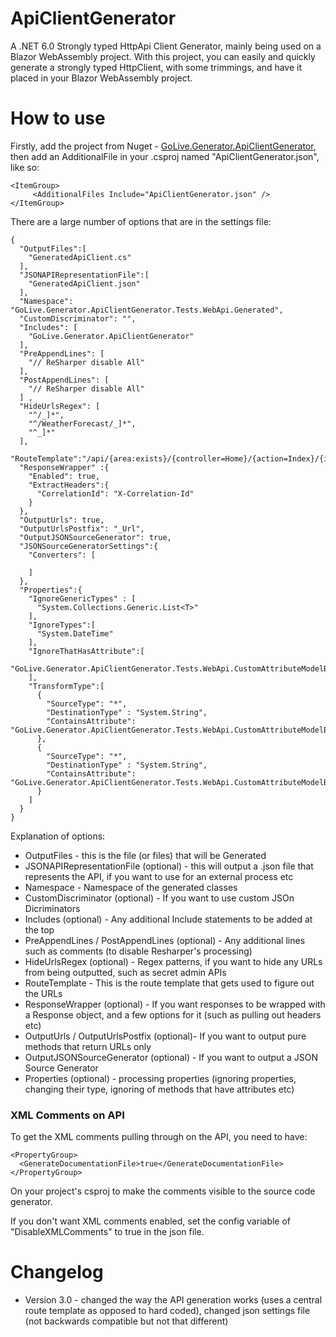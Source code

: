 # ApiClientGenerator
A .NET 6.0 Strongly typed HttpApi Client Generator, mainly being used on a Blazor WebAssembly project. With this project, you can easily and quickly generate a strongly typed HttpClient, with some trimmings, and have it placed in your Blazor WebAssembly project.

 # How to use

Firstly, add the project from Nuget - [GoLive.Generator.ApiClientGenerator](https://www.nuget.org/packages/GoLive.Generator.ApiClientGenerator/), then add an AdditionalFile in your .csproj named "ApiClientGenerator.json", like so:

```
<ItemGroup>
     <AdditionalFiles Include="ApiClientGenerator.json" />
</ItemGroup>
```

There are a large number of options that are in the settings file:


```
{
  "OutputFiles":[
    "GeneratedApiClient.cs"
  ],
  "JSONAPIRepresentationFile":[
    "GeneratedApiClient.json"
  ],
  "Namespace": "GoLive.Generator.ApiClientGenerator.Tests.WebApi.Generated",
  "CustomDiscriminator": "",
  "Includes": [
    "GoLive.Generator.ApiClientGenerator"
  ],
  "PreAppendLines": [
    "// ReSharper disable All"
  ],
  "PostAppendLines": [
    "// ReSharper disable All"
  ] ,
  "HideUrlsRegex": [
    "^/_]*",
    "^/WeatherForecast/_]*",
    "^_]*"
  ],
  "RouteTemplate":"/api/{area:exists}/{controller=Home}/{action=Index}/{id?}",
  "ResponseWrapper" :{
    "Enabled": true,
    "ExtractHeaders":{
      "CorrelationId": "X-Correlation-Id"
    }
  },
  "OutputUrls": true,
  "OutputUrlsPostfix": "_Url",
  "OutputJSONSourceGenerator": true,
  "JSONSourceGeneratorSettings":{
    "Converters": [
      
    ]
  },
  "Properties":{
    "IgnoreGenericTypes" : [
      "System.Collections.Generic.List<T>"
    ],
    "IgnoreTypes":[
      "System.DateTime"
    ],
    "IgnoreThatHasAttribute":[
      "GoLive.Generator.ApiClientGenerator.Tests.WebApi.CustomAttributeModelBinderAttribute"
    ],
    "TransformType":[
      {
        "SourceType": "*",
        "DestinationType" : "System.String",
        "ContainsAttribute": "GoLive.Generator.ApiClientGenerator.Tests.WebApi.CustomAttributeModelBinder2Attribute"
      },
      {
        "SourceType": "*",
        "DestinationType" : "System.String",
        "ContainsAttribute": "GoLive.Generator.ApiClientGenerator.Tests.WebApi.CustomAttributeModelBinder3Attribute"
      }
    ]
  }
}
```

Explanation of options:


- OutputFiles - this is the file (or files) that will be Generated
- JSONAPIRepresentationFile (optional) - this will output a .json file that represents the API, if you want to use for an external process etc
- Namespace - Namespace of the generated classes
- CustomDiscriminator (optional) - If you want to use custom JSOn Dicriminators
- Includes (optional) - Any additional Include statements to be added at the top
- PreAppendLines / PostAppendLines (optional) - Any additional lines such as comments (to disable Resharper's processing)
- HideUrlsRegex (optional) - Regex patterns, if you want to hide any URLs from being outputted, such as secret admin APIs
- RouteTemplate - This is the route template that gets used to figure out the URLs
- ResponseWrapper (optional) - If you want responses to be wrapped with a Response object, and a few options for it (such as pulling out headers etc)
- OutputUrls / OutputUrlsPostfix (optional)- If you want to output pure methods that return URLs only
- OutputJSONSourceGenerator (optional) - If you want to output a JSON Source Generator 
- Properties (optional) - processing properties (ignoring properties, changing their type, ignoring of methods that have attributes etc)

### XML Comments on API

To get the XML comments pulling through on the API, you need to have:

```
<PropertyGroup>
  <GenerateDocumentationFile>true</GenerateDocumentationFile>
</PropertyGroup>
```

On your project's csproj to make the comments visible to the source code generator.

If you don't want XML comments enabled, set the config variable of "DisableXMLComments" to true in the json file.

# Changelog

- Version 3.0 - changed the way the API generation works (uses a central route template as opposed to hard coded), changed json settings file (not backwards compatible but not that different)